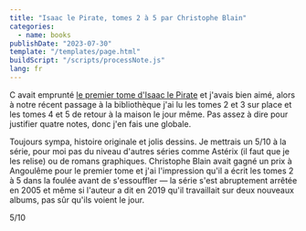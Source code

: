 ```yaml
---
title: "Isaac le Pirate, tomes 2 à 5 par Christophe Blain"
categories:
  - name: books
publishDate: "2023-07-30"
template: "/templates/page.html"
buildScript: "/scripts/processNote.js"
lang: fr
---
```


C avait emprunté [le premier tome d'Isaac le Pirate](/notes/isaac-le-pirate-tome-1-les-ameriques-par-christophe-blain/) et j'avais bien aimé, alors à notre récent passage à la bibliothèque j'ai lu les tomes 2 et 3 sur place et les tomes 4 et 5 de retour à la maison le jour même. Pas assez à dire pour justifier quatre notes, donc j'en fais une globale.

Toujours sympa, histoire originale et jolis dessins. Je mettrais un 5/10 à la série, pour moi pas du niveau d'autres séries comme Astérix (il faut que je les relise) ou de romans graphiques. Christophe Blain avait gagné un prix à Angoulême pour le premier tome et j'ai l'impression qu'il a écrit les tomes 2 à 5 dans la foulée avant de s'essouffler — la série s'est abruptement arrêtée en 2005 et même si l'auteur a dit en 2019 qu'il travaillait sur deux nouveaux albums, pas sûr qu'ils voient le jour.

5/10
